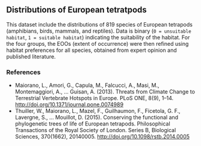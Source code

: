 ## Distributions of European tetratpods

This dataset include the distributions of 819 species of European tetrapods (amphibians, birds, mammals, and reptiles). Data is binary (`0 = unsuitable habitat`, `1 = suitable habitat`) indicating the suitability of the habitat. For the four groups, the EOOs (extent of occurrence) were then refined using habitat preferences for all species, obtained from expert opinion and published literature.

### References

+ Maiorano, L., Amori, G., Capula, M., Falcucci, A., Masi, M., Montemaggiori, A., … Guisan, A. (2013). Threats from Climate Change to Terrestrial Vertebrate Hotspots in Europe. PLoS ONE, 8(9), 1–14. http://doi.org/10.1371/journal.pone.0074989
+ Thuiller, W., Maiorano, L., Mazel, F., Guilhaumon, F., Ficetola, G. F., Lavergne, S., … Mouillot, D. (2015). Conserving the functional and phylogenetic trees of life of European tetrapods. Philosophical Transactions of the Royal Society of London. Series B, Biological Sciences, 370(1662), 20140005. http://doi.org/10.1098/rstb.2014.0005
